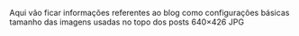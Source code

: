 Aqui vão ficar informações referentes ao blog como configurações básicas
tamanho das imagens usadas no topo dos posts 640×426 JPG